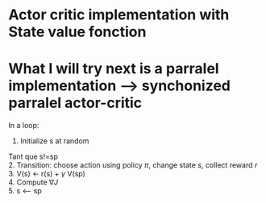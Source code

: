 # Actor critic implementation with State value fonction
# What I will try next is a parralel implementation --> synchonized parralel actor-critic
In a loop:
1. Initialize s at random <br>

Tant que s!=sp <br>
    2. Transition: choose action using policy $\pi$, change state $s$, collect reward $r$ <br>
    3. V(s) <- r(s) + $\gamma$ V(sp) <br>
    4. Compute $\nabla J$ <br>
    5. s <-- sp <br>


